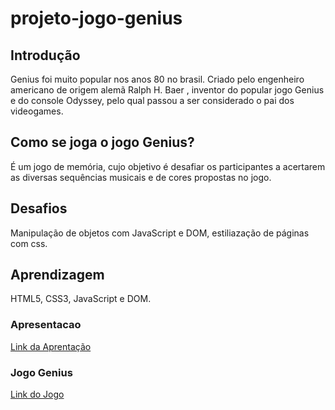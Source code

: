 # projeto-jogo-genius

## Introdução
Genius foi muito popular nos anos 80 no brasil. 
Criado pelo engenheiro americano de origem alemã Ralph H. Baer , inventor do popular jogo Genius e do console Odyssey, pelo qual passou a ser considerado o pai dos videogames.

## Como se joga o jogo Genius?
É um jogo de memória, cujo objetivo é desafiar os participantes a acertarem as diversas sequências musicais e de cores propostas no jogo.
## Desafios
Manipulação de objetos com JavaScript e DOM, estiliazação de páginas com css.
## Aprendizagem
HTML5, CSS3, JavaScript e DOM. 
### Apresentacao
[Link da Aprentação](https://docs.google.com/presentation/d/1PwlZddxuyt6j6cAd_68urwM7Cde8QtgLT5HMPo6ps-s/edit#slide=id.g1003c277bc9_0_430)
### Jogo Genius
[Link do Jogo](https://jfilinho.github.io/projeto-jogo-genius/)

